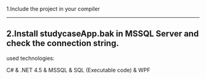 1.Include the project in your compiler

---------------------------------------------
2.Install studycaseApp.bak in MSSQL Server and check the connection string.
---------------------------------------------

used technologies:

C#  & .NET 4.5 & MSSQL & SQL (Executable code) & WPF
